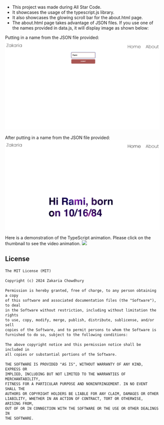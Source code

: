 * This project was made during All Star Code.
* It showcases the usage of the typescript.js library.
* It also showcases the glowing scroll bar for the about.html page.
* The about.html page takes advantage of JSON files. If you use one of the names provided in data.js, it will display image as shown below:

Putting in a name from the JSON file provided:
![](images/Before_Entry.png)

After putting in a name from the JSON file provided:
![](images/After_Entry.png)

Here is a demonstration of the TypeScript animation. Please click on the thumbnail to see the video animation.
[![](https://i.imgur.com/mEu7eB9.png)](https://i.imgur.com/mEu7eB9.mp4)

## License
    The MIT License (MIT)

    Copyright (c) 2024 Zakaria Chowdhury

    Permission is hereby granted, free of charge, to any person obtaining a copy
    of this software and associated documentation files (the "Software"), to deal
    in the Software without restriction, including without limitation the rights
    to use, copy, modify, merge, publish, distribute, sublicense, and/or sell
    copies of the Software, and to permit persons to whom the Software is
    furnished to do so, subject to the following conditions:

    The above copyright notice and this permission notice shall be included in
    all copies or substantial portions of the Software.

    THE SOFTWARE IS PROVIDED "AS IS", WITHOUT WARRANTY OF ANY KIND, EXPRESS OR
    IMPLIED, INCLUDING BUT NOT LIMITED TO THE WARRANTIES OF MERCHANTABILITY,
    FITNESS FOR A PARTICULAR PURPOSE AND NONINFRINGEMENT. IN NO EVENT SHALL THE
    AUTHORS OR COPYRIGHT HOLDERS BE LIABLE FOR ANY CLAIM, DAMAGES OR OTHER
    LIABILITY, WHETHER IN AN ACTION OF CONTRACT, TORT OR OTHERWISE, ARISING FROM,
    OUT OF OR IN CONNECTION WITH THE SOFTWARE OR THE USE OR OTHER DEALINGS IN
    THE SOFTWARE.